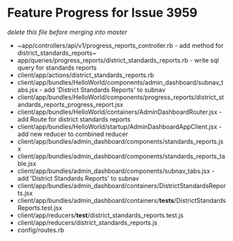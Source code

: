 # Feature Progress for Issue 3959
*delete this file before merging into master*

- ~app/controllers/api/v1/progress_reports_controller.rb - add method for district_standards_reports~
- app/queries/progress_reports/district_standards_reports.rb - write sql query for standards reports
- client/app/actions/district_standards_reports.rb
- client/app/bundles/HelloWorld/components/admin_dashboard/subnav_tabs.jsx - add 'District Standards Reports' to subnav
- client/app/bundles/HelloWorld/components/progress_reports/district_standards_reports_progress_report.jsx
- client/app/bundles/HelloWorld/containers/AdminDashboardRouter.jsx - add Route for district standards reports
- client/app/bundles/HelloWorld/startup/AdminDashboardAppClient.jsx - add new reducer to combined reducer
- client/app/bundles/admin_dashboard/components/standards_reports.jsx
- client/app/bundles/admin_dashboard/components/standards_reports_table.jsx 
- client/app/bundles/admin_dashboard/components/subnav_tabs.jsx - add 'District Standards Reports' to subnav
- client/app/bundles/admin_dashboard/containers/DistrictStandardsReports.jsx
- client/app/bundles/admin_dashboard/containers/__tests__/DistrictStandardsReports.test.jsx
- client/app/reducers/__test__/district_standards_reports.test.js
- client/app/reducers/district_standards_reports.js
- config/routes.rb
